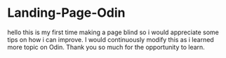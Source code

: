 # Landing-Page-Odin


hello this is my first time making a page blind so i would appreciate some tips on how i can improve. I would continuously modify this as i learned more topic on Odin. Thank you so much for the opportunity to learn.